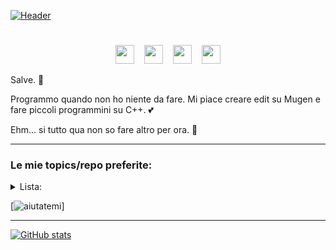 [![Header](https://lh6.googleusercontent.com/BcTSq6LJrq234H_1rE4B9etOCiy41nVz48gRuNHahjOAK72Ab1j4i9Eeme6pIxVYxlyHO2oxHGvEpEEwPcZ_=w1879-h939-rw "Header")](https://github.com/okihaito)

<h1></h1>
<p align="center">
<a href="https://www.youtube.com/channel/UCvpCMNheDqnMlh2jDHI6lPw" rel="nofollow"><img height="30" src="https://www.freeiconspng.com/uploads/hd-youtube-logo-png-transparent-background-20.png" style="max-width:100%;"></a>
  &nbsp;&nbsp;
<a href="https://steamcommunity.com/profiles/76561198965646963" rel="nofollow"><img height="30" src="https://www.isnotdown.it/assets/pics/steam.png" style="max-width:100%;"></a>
  &nbsp;&nbsp;
<a href="https://www.instagram.com/okihaito/" rel="nofollow"><img height="30" src="https://assets.stickpng.com/images/580b57fcd9996e24bc43c521.png" style="max-width:100%;"></a>
  &nbsp;&nbsp;
<a href="https://open.spotify.com/user/dhonwgff9zdavjl6lk3v3atl0?si=bf8f29edf28e4a0d" rel="nofollow"><img height="30" src="https://www.freepnglogos.com/uploads/spotify-logo-png/spotify-photo-of-logo-16.png" style="max-width:100%;"></a>
<p align="right">
  <p>Salve. 👋</p>
  <p>Programmo quando non ho niente da fare. Mi piace creare edit su Mugen e fare piccoli programmini su C++. 💕</p>
  <p>Ehm... si tutto qua non so fare altro per ora. 🌱</p>

<hr></hr>

### Le mie topics/repo preferite:

<details>
  <summary>Lista:</summary>
  <p><a href="https://github.com/topics/betterdiscord-theme" rel="nofollow">Temi Discord</a></p>
  <p><a href="https://github.com/ecriminal/Discord-Exploit-Collection" rel="nofollow">Exploit Discord (Python)</a></p>
  <p><a href="https://gist.github.com/Fobxx/107e2bad2bf7312cd49431c696aac912" rel="nofollow">Skin Cookiezi osu!</a></p>
  <p>Altri in arrivo...</p>
</details>

<p align="left">
  
[![aiutatemi](https://lh3.googleusercontent.com/fife/ABSRlIqilfX97Kbriy2LzwEGBZdzxYfO1_ztoD6OgtOxoEc3Iau1ZWcqqe-1jG3w51YggHdnEfLFexDgkOzQ_ZGiV_IAs-fA4wvY8wHQlFwNfDzv-NhUobSL_okFmODameKDN8jpkT_JjAK0z4ccxcSWvBxOFIzzCFBVUC33Nk5SKveU2FnVr_TXAyxB_ngxLdUCY_tEvRsiuE12HjkJlfR5t487P7bc-1ciGy-Bbv1RYdw82KpqjzHkbZ6js-CWb5b7ZiRK1YiXvkn2esyBUf52IFrm315xTLDWDTW89Ft14grVzf_cNsIbxnbHiBMWSxKsQzozqX9y2R3LQMyKX8-ekU92WaOEfuSF0JRLV6Sf1sUf1iP4tabcHInE34dMv8XSPdvboatRUryJwQjQv3dKjm__YnXRgKvIa6H4UwNClClDDTHuvSOhAdRd-gD8Bn-TrfBItp3RSiFCiNaeu0OsYa4uImozGMvRl8sVVktWnHQaD9vQGZ4L8Kun9dOZUPHC0yTWzBpP82BuKkyciGnUubWoEj_63s5BlnMLF-Zo9zu_3otVZkCT_eLhZUe2ooe3OwX_ASrlmRKcDVemgl0-LGv6ysHNihyBtfYorHD_1cldzoODGyA0rZYZxPjGI1585EqR9OSY3n_Gb3aZ03x2aCSFITRTtJGig_etXutAP_aGFkfBHQK3qXGKmObOw5R8BEvysIGL2ej80oqFpcNp-ajpeC4N4A0XT_Y=w1879-h939-ft "chiama la polizia")]

<hr></hr>

<p align="center">
  
[![GitHub stats](https://github-readme-stats.vercel.app/api?username=okihaito&show_icons=true&theme=dracula)](https://github.com/anuraghazra/github-readme-stats)
